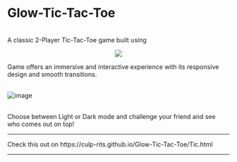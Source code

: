 # Glow-Tic-Tac-Toe

<br>
A classic 2-Player Tic-Tac-Toe game built using
<p align="center">
  <a href="#">
    <img src="https://skillicons.dev/icons?i=html,css,js" />
  </a>
</p>
Game offers an immersive and interactive experience with its responsive design and smooth transitions.
<br>
<br>

![image](https://user-images.githubusercontent.com/114294870/217833966-564c9087-c0f2-4e29-ba34-9a8944f6602f.png)

<br>
Choose between Light or Dark mode and challenge your friend and see who comes out on top! 

<br>
<hr />
Check this out on https://culp-rits.github.io/Glow-Tic-Tac-Toe/Tic.html

<hr />
